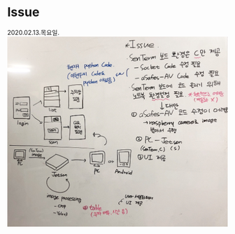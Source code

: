 # Issue

2020.02.13.목요일.
![issue](https://github.com/Kim-SuBin/2020_winter_Intern/blob/master/img/Issue.jpg)
